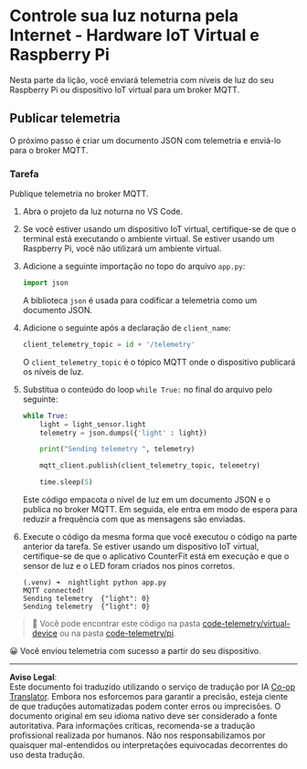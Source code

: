 <!--
CO_OP_TRANSLATOR_METADATA:
{
  "original_hash": "1226517aae5f5b6f904434670394c688",
  "translation_date": "2025-08-28T03:31:59+00:00",
  "source_file": "1-getting-started/lessons/4-connect-internet/single-board-computer-telemetry.md",
  "language_code": "br"
}
-->
# Controle sua luz noturna pela Internet - Hardware IoT Virtual e Raspberry Pi

Nesta parte da lição, você enviará telemetria com níveis de luz do seu Raspberry Pi ou dispositivo IoT virtual para um broker MQTT.

## Publicar telemetria

O próximo passo é criar um documento JSON com telemetria e enviá-lo para o broker MQTT.

### Tarefa

Publique telemetria no broker MQTT.

1. Abra o projeto da luz noturna no VS Code.

1. Se você estiver usando um dispositivo IoT virtual, certifique-se de que o terminal está executando o ambiente virtual. Se estiver usando um Raspberry Pi, você não utilizará um ambiente virtual.

1. Adicione a seguinte importação no topo do arquivo `app.py`:

    ```python
    import json
    ```

    A biblioteca `json` é usada para codificar a telemetria como um documento JSON.

1. Adicione o seguinte após a declaração de `client_name`:

    ```python
    client_telemetry_topic = id + '/telemetry'
    ```

    O `client_telemetry_topic` é o tópico MQTT onde o dispositivo publicará os níveis de luz.

1. Substitua o conteúdo do loop `while True:` no final do arquivo pelo seguinte:

    ```python
    while True:
        light = light_sensor.light
        telemetry = json.dumps({'light' : light})

        print("Sending telemetry ", telemetry)
    
        mqtt_client.publish(client_telemetry_topic, telemetry)
    
        time.sleep(5)
    ```

    Este código empacota o nível de luz em um documento JSON e o publica no broker MQTT. Em seguida, ele entra em modo de espera para reduzir a frequência com que as mensagens são enviadas.

1. Execute o código da mesma forma que você executou o código na parte anterior da tarefa. Se estiver usando um dispositivo IoT virtual, certifique-se de que o aplicativo CounterFit está em execução e que o sensor de luz e o LED foram criados nos pinos corretos.

    ```output
    (.venv) ➜  nightlight python app.py 
    MQTT connected!
    Sending telemetry  {"light": 0}
    Sending telemetry  {"light": 0}
    ```

> 💁 Você pode encontrar este código na pasta [code-telemetry/virtual-device](../../../../../1-getting-started/lessons/4-connect-internet/code-telemetry/virtual-device) ou na pasta [code-telemetry/pi](../../../../../1-getting-started/lessons/4-connect-internet/code-telemetry/pi).

😀 Você enviou telemetria com sucesso a partir do seu dispositivo.

---

**Aviso Legal**:  
Este documento foi traduzido utilizando o serviço de tradução por IA [Co-op Translator](https://github.com/Azure/co-op-translator). Embora nos esforcemos para garantir a precisão, esteja ciente de que traduções automatizadas podem conter erros ou imprecisões. O documento original em seu idioma nativo deve ser considerado a fonte autoritativa. Para informações críticas, recomenda-se a tradução profissional realizada por humanos. Não nos responsabilizamos por quaisquer mal-entendidos ou interpretações equivocadas decorrentes do uso desta tradução.